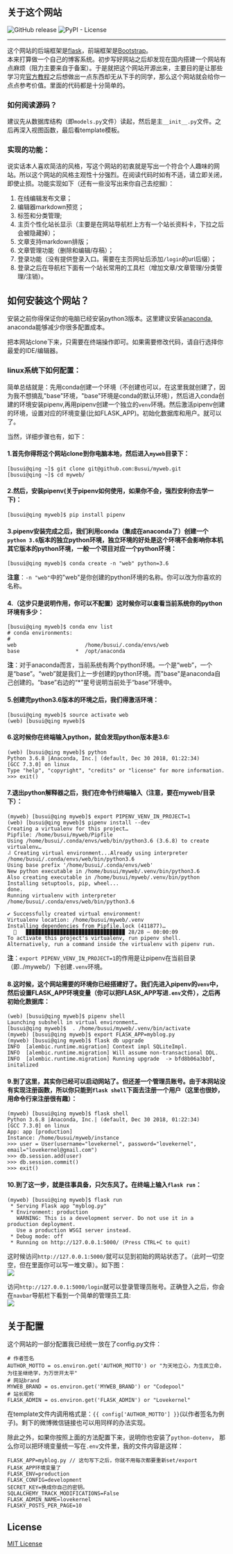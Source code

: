 ## 关于这个网站  
![GitHub release](https://img.shields.io/github/release-pre/Busui/myweb.svg)  ![PyPI - License](https://img.shields.io/pypi/l/myweb.svg)  

---

这个网站的后端框架是[flask](http://flask.pocoo.org/)，前端框架是[Bootstrap](https://getbootstrap.com/)。  
本来打算做一个自己的博客系统。初步写好网站之后却发现在国内搭建一个网站有点麻烦（阻力主要来自于备案）。于是就把这个网站开源出来，主要目的是让那些学习完[官方教程](http://flask.pocoo.org/docs/1.0/)之后想做出一点东西却无从下手的同学，那么这个网站就会给你一点点参考价值。里面的代码都是十分简单的。  

### 如何阅读源码？  
建议先从数据库结构（即`models.py`文件）读起，然后是主`__init__.py`文件。之后再深入视图函数，最后看template模板。  


### 实现的功能：  

说实话本人喜欢简洁的风格，写这个网站的初衷就是写出一个符合个人趣味的网站。所以这个网站的风格主观性十分强烈。在阅读代码时如有不适，请立即关闭，即使止损。功能实现如下（还有一些没写出来你自己去挖掘）： 

1. 在线编辑发布文章；  
2. 编辑器markdown预览；  
3. 标签和分类管理;  
4. 主页个性化站长显示（主要是在网站导航栏上方有一个站长资料卡，下拉之后会被隐藏掉）；   
5. 文章支持markdown排版；  
6. 文章管理功能（删除和编辑/存稿）；  
7. 登录功能（没有提供登录入口。需要在主页网址后添加`/login`的url后缀）；
8. 登录之后在导航栏下面有一个站长常用的工具栏（增加文章/文章管理/分类管理/注销）。  


## 如何安装这个网站？  

安装之前你得保证你的电脑已经安装python3版本。这里建议安装[anaconda](https://www.anaconda.com/), anaconda能够减少你很多配置成本。  

把本网站clone下来，只需要在终端操作即可。如果需要修改代码，请自行选择你最爱的IDE/编辑器。  


### linux系统下如何配置：  

简单总结就是：先用conda创建一个环境（不创建也可以，在这里我就创建了，因为我不想搞乱"base"环境，"base"环境是conda的默认环境），然后进入conda创建的环境安装pipenv,再用pipenv创建一个独立的`venv`环境。然后激活pipenv创建的环境，设置对应的环境变量(比如FLASK_APP)。初始化数据库和用户。就可以了。  

当然，详细步骤也有，如下：  

#### 1.首先你得将这个网站clone到你电脑本地，然后进入`myweb`目录下：  
```
[busui@qing ~]$ git clone git@github.com:Busui/myweb.git
[busui@qing ~]$ cd myweb/
```


#### 2.然后，安装pipenv(关于pipenv如何使用，如果你不会，强烈安利你去学一下)：    
```
[busui@qing myweb]$ pip install pipenv
```


#### 3.pipenv安装完成之后，我们利用conda（集成在anaconda了）创建一个`python 3.6`版本的独立python环境，独立环境的好处是这个环境不会影响你本机其它版本的python环境，一般一个项目对应一个python环境：  
```
[busui@qing myweb]$ conda create -n "web" python=3.6
```
**注意**：`-n "web"`中的"web"是你创建的python环境的名称。你可以改为你喜欢的名称。  


#### 4.（**这步只是说明作用，你可以不配置**）这时候你可以查看当前系统你的python环境有多少：  
```
[busui@qing myweb]$ conda env list
# conda environments:
#
web                      /home/busui/.conda/envs/web
base                  *  /opt/anaconda
```
**注**：对于anaconda而言，当前系统有两个python环境。一个是“web”，一个是“base”。“web”就是我们上一步创建的python环境。而"base"是anaconda自己创建的。“base”右边的“*”星号说明当前处于“base”环境中。 


#### 5.创建完python3.6版本的环境之后，我们得激活环境：  
```
[busui@qing myweb]$ source activate web
(web) [busui@qing myweb]$ 
```


#### 6.这时候你在终端输入python，就会发现python版本是3.6:  
```
(web) [busui@qing myweb]$ python
Python 3.6.8 |Anaconda, Inc.| (default, Dec 30 2018, 01:22:34) 
[GCC 7.3.0] on linux
Type "help", "copyright", "credits" or "license" for more information.
>>> exit()
```


#### 7.退出python解释器之后，我们在命令行终端输入（注意，要在myweb/目录下）：  
```
(myweb) [busui@qing myweb]$ export PIPENV_VENV_IN_PROJECT=1
(web) [busui@qing myweb]$ pipenv install --dev
Creating a virtualenv for this project…
Pipfile: /home/busui/myweb/Pipfile
Using /home/busui/.conda/envs/web/bin/python3.6 (3.6.8) to create virtualenv…
⠼ Creating virtual environment...Already using interpreter /home/busui/.conda/envs/web/bin/python3.6
Using base prefix '/home/busui/.conda/envs/web'
New python executable in /home/busui/myweb/.venv/bin/python3.6
Also creating executable in /home/busui/myweb/.venv/bin/python
Installing setuptools, pip, wheel...
done.
Running virtualenv with interpreter /home/busui/.conda/envs/web/bin/python3.6

✔ Successfully created virtual environment! 
Virtualenv location: /home/busui/myweb/.venv
Installing dependencies from Pipfile.lock (411877)…
  🐍   ▉▉▉▉▉▉▉▉▉▉▉▉▉▉▉▉▉▉▉▉▉▉▉▉▉▉▉▉▉▉▉▉ 28/28 — 00:00:09
To activate this project's virtualenv, run pipenv shell.
Alternatively, run a command inside the virtualenv with pipenv run.
```

**注**：`export PIPENV_VENV_IN_PROJECT=1`的作用是让pipenv在当前目录（即../myweb/）下创建`.venv`环境。  


#### 8.这时候，这个网站需要的环境你已经搭建好了。我们先进入pipenv的`venv`中，然后设置FLASK_APP环境变量（你可以把FLASK_APP写进`.env`文件），之后再初始化数据库：  
```
(web) [busui@qing myweb]$ pipenv shell
Launching subshell in virtual environment…
[busui@qing myweb]$  . /home/busui/myweb/.venv/bin/activate
(myweb) [busui@qing myweb]$ export FLASK_APP=myblog.py
(myweb) [busui@qing myweb]$ flask db upgrade
INFO  [alembic.runtime.migration] Context impl SQLiteImpl.
INFO  [alembic.runtime.migration] Will assume non-transactional DDL.
INFO  [alembic.runtime.migration] Running upgrade  -> bfd8b06a3bbf, initalized
```


#### 9.到了这里，其实你已经可以启动网站了。但还差一个管理员账号。由于本网站没有实现注册函数，所以你只能到`flask shell`下面去注册一个用户（这里也很妙，用命令行来注册很有趣）：  
```
(myweb) [busui@qing myweb]$ flask shell
Python 3.6.8 |Anaconda, Inc.| (default, Dec 30 2018, 01:22:34) 
[GCC 7.3.0] on linux
App: app [production]
Instance: /home/busui/myweb/instance
>>> user = User(username="lovekernel", password="lovekernel", email="lovekernel@gmail.com")
>>> db.session.add(user)
>>> db.session.commit()
>>> exit()
```

#### 10.到了这一步，就是往事具备，只欠东风了。在终端上输入`flask run`：  
```
(myweb) [busui@qing myweb]$ flask run
 * Serving Flask app "myblog.py"
 * Environment: production
   WARNING: This is a development server. Do not use it in a production deployment.
   Use a production WSGI server instead.
 * Debug mode: off
 * Running on http://127.0.0.1:5000/ (Press CTRL+C to quit)
```
这时候访问`http://127.0.0.1:5000/`就可以见到初始的网站状态了。（此时一切空空，但在里面你可以写一堆文章）。如下图：  
![](https://github.com/Busui/myweb/blob/master/READMEIMAGE/index.png)


访问`http://127.0.0.1:5000/login`就可以登录管理员账号。正确登入之后，你会在`navbar`导航栏下看到一个简单的管理员工具:  
![](https://github.com/Busui/myweb/blob/master/READMEIMAGE/index.gif)


## 关于配置  
这个网站的一部分配置我已经统一放在了config.py文件：  
```
# 作者签名
AUTHOR_MOTTO = os.environ.get('AUTHOR_MOTTO') or "为天地立心，为生民立命，为往圣继绝学，为万世开太平"
# 网站brand
MYWEB_BRAND = os.environ.get('MYWEB_BRAND') or "Codepool"
# 站长昵称
FLASK_ADMIN = os.environ.get('FLASK_ADMIN') or "Lovekernel"
```
在template文件内调用格式是：`{{ config['AUTHOR_MOTTO'] }}`(以作者签名为例子)。剩下的微博微信链接也可以用同样的办法实现。  



除此之外，如果你按照上面的方法配置下来，说明你也安装了`python-dotenv`， 那么你可以把环境变量统一写在`.env`文件里，我的文件内容是这样：  
```
FLASK_APP=myblog.py // 这句写下之后，你就不用每次都要重新set/export FLASK_APP环境变量了
FLASK_ENV=production
FLASK_CONFIG=development
SECRET_KEY=换成你自己的密钥。
SQLALCHEMY_TRACK_MODIFICATIONS=False
FLASK_ADMIN_NAME=lovekernel
FLASKY_POSTS_PER_PAGE=10
```


## License  
[MIT License](https://github.com/Busui/myweb/blob/master/LICENSE)

